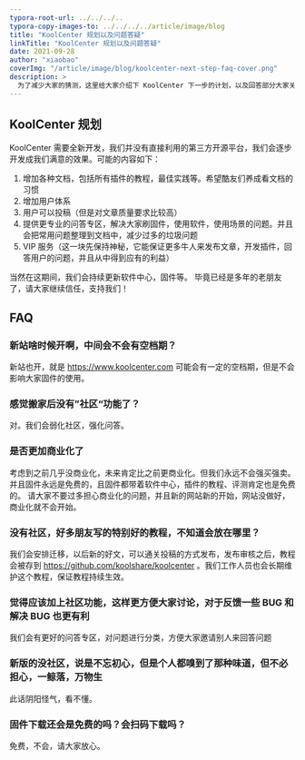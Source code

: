 ```yaml
---
typora-root-url: ../../../..
typora-copy-images-to: ../../../../article/image/blog
title: "KoolCenter 规划以及问题答疑"
linkTitle: "KoolCenter 规划以及问题答疑"
date: 2021-09-28
author: "xiaobao"
coverImg: "/article/image/blog/koolcenter-next-step-faq-cover.png"
description: >
  为了减少大家的猜测，这里给大家介绍下 KoolCenter 下一步的计划，以及回答部分大家关注的问题。
---
```



## KoolCenter 规划

KoolCenter 需要全新开发，我们并没有直接利用的第三方开源平台，我们会逐步开发成我们满意的效果。可能的内容如下：

1. 增加各种文档，包括所有插件的教程，最佳实践等。希望酷友们养成看文档的习惯
2. 增加用户体系
3. 用户可以投稿（但是对文章质量要求比较高）
4. 提供更专业的问答专区，解决大家刷固件，使用软件，使用场景的问题。并且会把常用问题整理到文档中，减少过多的垃圾问题
5. VIP 服务（这一块先保持神秘，它能保证更多牛人来发布文章，开发插件，回答用户的问题，并且从中得到应有的利益）

当然在这期间，我们会持续更新软件中心，固件等。
毕竟已经是多年的老朋友了，请大家继续信任，支持我们！

## FAQ

### 新站啥时候开啊，中间会不会有空档期？
新站也开，就是 https://www.koolcenter.com 可能会有一定的空档期，但是不会影响大家固件的使用。

### 感觉搬家后没有”社区“功能了？
对。我们会弱化社区，强化问答。

### 是否更加商业化了
考虑到之前几乎没商业化，未来肯定比之前更商业化。但我们永远不会强买强卖。
并且固件永远是免费的，且固件都带着软件中心，插件的教程、评测肯定也是免费的。
请大家不要过多担心商业化的问题，并且新的网站新的开始，网站没做好，商业化就不会开始。

### 没有社区，好多朋友写的特别好的教程，不知道会放在哪里？
我们会安排迁移，以后新的好文，可以通关投稿的方式发布，发布审核之后，教程会被存到 https://github.com/koolshare/koolcenter 。我们工作人员也会长期维护这个教程，保证教程持续生效。

### 觉得应该加上社区功能，这样更方便大家讨论，对于反馈一些 BUG 和解决 BUG 也更有利
我们会有更好的问答专区，对问题进行分类，方便大家邀请别人来回答问题

### 新版的没社区，说是不忘初心，但是个人都嗅到了那种味道，但不必担心，一鲸落，万物生
此话阴阳怪气，看不懂。

### 固件下载还会是免费的吗？会扫码下载吗？
免费，不会，请大家放心。
